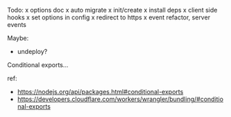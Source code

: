 Todo:
x options doc
x auto migrate
x init/create
  x install deps
x client side hooks
x set options in config
x redirect to https
x event refactor, server events

Maybe:
- undeploy?

Conditional exports...

ref: 
- https://nodejs.org/api/packages.html#conditional-exports
- https://developers.cloudflare.com/workers/wrangler/bundling/#conditional-exports

